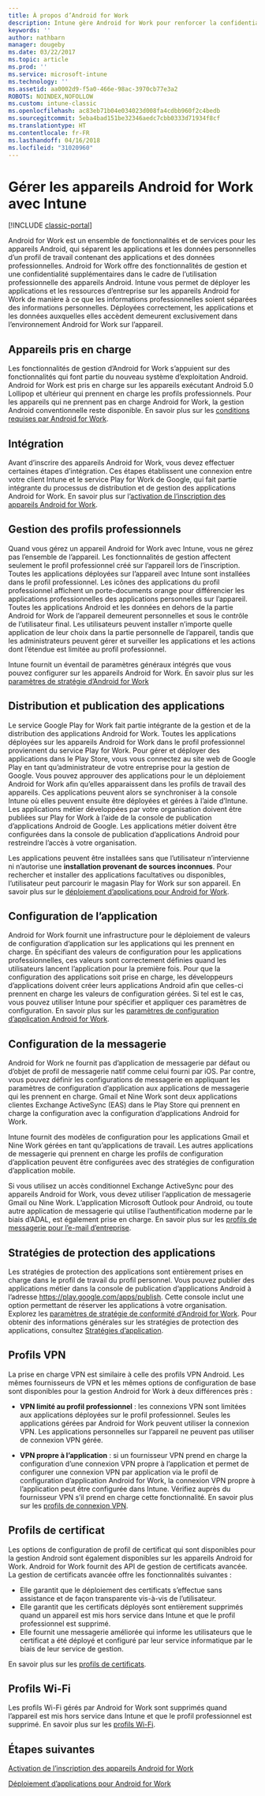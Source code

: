 ```yaml
---
title: À propos d’Android for Work
description: Intune gère Android for Work pour renforcer la confidentialité et les fonctionnalités de gestion dans le cadre de l’utilisation professionnelle des appareils Android.
keywords: ''
author: nathbarn
manager: dougeby
ms.date: 03/22/2017
ms.topic: article
ms.prod: ''
ms.service: microsoft-intune
ms.technology: ''
ms.assetid: aa0002d9-f5a0-466e-98ac-3970cb77e3a2
ROBOTS: NOINDEX,NOFOLLOW
ms.custom: intune-classic
ms.openlocfilehash: ac83eb71b04e034023d008fa4cdbb960f2c4bedb
ms.sourcegitcommit: 5eba4bad151be32346aedc7cbb0333d71934f8cf
ms.translationtype: HT
ms.contentlocale: fr-FR
ms.lasthandoff: 04/16/2018
ms.locfileid: "31020960"
---
```

# <a name="manage-android-for-work-devices-with-intune"></a>Gérer les appareils Android for Work avec Intune

[!INCLUDE [classic-portal](../includes/classic-portal.md)]

Android for Work est un ensemble de fonctionnalités et de services pour les appareils Android, qui séparent les applications et les données personnelles d’un profil de travail contenant des applications et des données professionnelles. Android for Work offre des fonctionnalités de gestion et une confidentialité supplémentaires dans le cadre de l’utilisation professionnelle des appareils Android. Intune vous permet de déployer les applications et les ressources d’entreprise sur les appareils Android for Work de manière à ce que les informations professionnelles soient séparées des informations personnelles. Déployées correctement, les applications et les données auxquelles elles accèdent demeurent exclusivement dans l’environnement Android for Work sur l’appareil.

## <a name="supported-devices"></a>Appareils pris en charge

Les fonctionnalités de gestion d’Android for Work s’appuient sur des fonctionnalités qui font partie du nouveau système d’exploitation Android. Android for Work est pris en charge sur les appareils exécutant Android 5.0 Lollipop et ultérieur qui prennent en charge les profils professionnels. Pour les appareils qui ne prennent pas en charge Android for Work, la gestion Android conventionnelle reste disponible. En savoir plus sur les [conditions requises par Android for Work](https://support.google.com/work/android/answer/6174145?hl=en&ref_topic=6151012).

## <a name="onboarding"></a>Intégration

Avant d’inscrire des appareils Android for Work, vous devez effectuer certaines étapes d’intégration. Ces étapes établissent une connexion entre votre client Intune et le service Play for Work de Google, qui fait partie intégrante du processus de distribution et de gestion des applications Android for Work. En savoir plus sur l’[activation de l’inscription des appareils Android for Work](/intune-classic/deploy-use/set-up-android-for-work).

## <a name="work-profile-management"></a>Gestion des profils professionnels

Quand vous gérez un appareil Android for Work avec Intune, vous ne gérez pas l’ensemble de l’appareil. Les fonctionnalités de gestion affectent seulement le profil professionnel créé sur l’appareil lors de l’inscription. Toutes les applications déployées sur l’appareil avec Intune sont installées dans le profil professionnel. Les icônes des applications du profil professionnel affichent un porte-documents orange pour différencier les applications professionnelles des applications personnelles sur l’appareil. Toutes les applications Android et les données en dehors de la partie Android for Work de l’appareil demeurent personnelles et sous le contrôle de l’utilisateur final. Les utilisateurs peuvent installer n’importe quelle application de leur choix dans la partie personnelle de l’appareil, tandis que les administrateurs peuvent gérer et surveiller les applications et les actions dont l’étendue est limitée au profil professionnel.

Intune fournit un éventail de paramètres généraux intégrés que vous pouvez configurer sur les appareils Android for Work. En savoir plus sur les [paramètres de stratégie d’Android for Work](android-for-work-policy-settings-in-microsoft-intune.md)

## <a name="app-publishing-and-distribution"></a>Distribution et publication des applications

Le service Google Play for Work fait partie intégrante de la gestion et de la distribution des applications Android for Work. Toutes les applications déployées sur les appareils Android for Work dans le profil professionnel proviennent du service Play for Work. Pour gérer et déployer des applications dans le Play Store, vous vous connectez au site web de Google Play en tant qu’administrateur de votre entreprise pour la gestion de Google. Vous pouvez approuver des applications pour le un déploiement Android for Work afin qu’elles apparaissent dans les profils de travail des appareils. Ces applications peuvent alors se synchroniser à la console Intune où elles peuvent ensuite être déployées et gérées à l’aide d’Intune. Les applications métier développées par votre organisation doivent être publiées sur Play for Work à l’aide de la console de publication d’applications Android de Google. Les applications métier doivent être configurées dans la console de publication d’applications Android pour restreindre l’accès à votre organisation.

Les applications peuvent être installées sans que l’utilisateur n’intervienne ni n’autorise une **installation provenant de sources inconnues**. Pour rechercher et installer des applications facultatives ou disponibles, l’utilisateur peut parcourir le magasin Play for Work sur son appareil. En savoir plus sur le [déploiement d’applications pour Android for Work](/intune-classic/deploy-use/android-for-work-apps).

## <a name="app-configuration"></a>Configuration de l’application

Android for Work fournit une infrastructure pour le déploiement de valeurs de configuration d’application sur les applications qui les prennent en charge. En spécifiant des valeurs de configuration pour les applications professionnelles, ces valeurs sont correctement définies quand les utilisateurs lancent l’application pour la première fois. Pour que la configuration des applications soit prise en charge, les développeurs d’applications doivent créer leurs applications Android afin que celles-ci prennent en charge les valeurs de configuration gérées. Si tel est le cas, vous pouvez utiliser Intune pour spécifier et appliquer ces paramètres de configuration. En savoir plus sur les [paramètres de configuration d’application Android for Work](afw-app-configuration-policy.md).

## <a name="email-configuration"></a>Configuration de la messagerie

Android for Work ne fournit pas d’application de messagerie par défaut ou d’objet de profil de messagerie natif comme celui fourni par iOS. Par contre, vous pouvez définir les configurations de messagerie en appliquant les paramètres de configuration d’application aux applications de messagerie qui les prennent en charge. Gmail et Nine Work sont deux applications clientes Exchange ActiveSync (EAS) dans le Play Store qui prennent en charge la configuration avec la configuration d’applications Android for Work.

Intune fournit des modèles de configuration pour les applications Gmail et Nine Work gérées en tant qu’applications de travail. Les autres applications de messagerie qui prennent en charge les profils de configuration d’application peuvent être configurées avec des stratégies de configuration d’application mobile.

Si vous utilisez un accès conditionnel Exchange ActiveSync pour des appareils Android for Work, vous devez utiliser l’application de messagerie Gmail ou Nine Work. L’application Microsoft Outlook pour Android, ou toute autre application de messagerie qui utilise l’authentification moderne par le biais d’ADAL, est également prise en charge. En savoir plus sur les [profils de messagerie pour l’e-mail d’entreprise](configure-access-to-corporate-email-using-email-profiles-with-microsoft-intune.md).

## <a name="app-protection-policies"></a>Stratégies de protection des applications

Les stratégies de protection des applications sont entièrement prises en charge dans le profil de travail du profil personnel. Vous pouvez publier des applications métier dans la console de publication d’applications Android à l’adresse https://play.google.com/apps/publish. Cette console inclut une option permettant de réserver les applications à votre organisation. Explorez les [paramètres de stratégie de conformité d’Android for Work](afw-compliance-policy-settings-in-microsoft-intune.md). Pour obtenir des informations générales sur les stratégies de protection des applications, consultez [Stratégies d’application](protect-app-data-using-mobile-app-management-policies-with-microsoft-intune.md).

## <a name="vpn-profiles"></a>Profils VPN

La prise en charge VPN est similaire à celle des profils VPN Android. Les mêmes fournisseurs de VPN et les mêmes options de configuration de base sont disponibles pour la gestion Android for Work à deux différences près :

-  **VPN limité au profil professionnel** : les connexions VPN sont limitées aux applications déployées sur le profil professionnel. Seules les applications gérées par Android for Work peuvent utiliser la connexion VPN. Les applications personnelles sur l’appareil ne peuvent pas utiliser de connexion VPN gérée.

-  **VPN propre à l’application** : si un fournisseur VPN prend en charge la configuration d’une connexion VPN propre à l’application et permet de configurer une connexion VPN par application via le profil de configuration d’application Android for Work, la connexion VPN propre à l’application peut être configurée dans Intune. Vérifiez auprès du fournisseur VPN s’il prend en charge cette fonctionnalité. En savoir plus sur les [profils de connexion VPN](vpn-connections-in-microsoft-intune.md).

## <a name="certificate-profiles"></a>Profils de certificat

Les options de configuration de profil de certificat qui sont disponibles pour la gestion Android sont également disponibles sur les appareils Android for Work. Android for Work fournit des API de gestion de certificats avancée. La gestion de certificats avancée offre les fonctionnalités suivantes :

- Elle garantit que le déploiement des certificats s’effectue sans assistance et de façon transparente vis-à-vis de l’utilisateur.
-  Elle garantit que les certificats déployés sont entièrement supprimés quand un appareil est mis hors service dans Intune et que le profil professionnel est supprimé.
-  Elle fournit une messagerie améliorée qui informe les utilisateurs que le certificat a été déployé et configuré par leur service informatique par le biais de leur service de gestion.

En savoir plus sur les [profils de certificats](secure-resource-access-with-certificate-profiles.md).

## <a name="wi-fi-profiles"></a>Profils Wi-Fi

Les profils Wi-Fi gérés par Android for Work sont supprimés quand l’appareil est mis hors service dans Intune et que le profil professionnel est supprimé. En savoir plus sur les [profils Wi-Fi](wi-fi-connections-in-microsoft-intune.md).

## <a name="next-steps"></a>Étapes suivantes
[Activation de l’inscription des appareils Android for Work](/intune-classic/deploy-use/set-up-android-for-work)

[Déploiement d’applications pour Android for Work](/intune-classic/deploy-use/android-for-work-apps)
